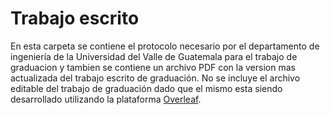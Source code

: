 # Trabajo escrito
En esta carpeta se contiene el protocolo necesario por el departamento de ingeniería de la Universidad del Valle de Guatemala para el trabajo de graduacion y tambien se contiene un archivo PDF con la version mas actualizada del trabajo escrito de graduación. No se incluye el archivo editable del trabajo de graduación dado que el mismo esta siendo desarrollado utilizando la plataforma [Overleaf](https://es.overleaf.com).

